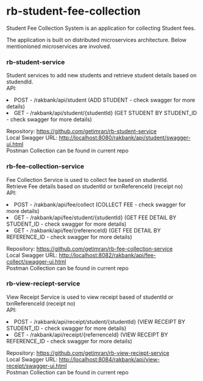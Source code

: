 # rb-student-fee-collection
Student Fee Collection System is an application for collecting Student fees.


The application is built on distributed microservices architecture. Below mentionioned microservices are involved.

<h3>rb-student-service</h3>
<p>Student services to add new students and retrieve student details based on studendId.<br/>
API:<br/>
<li>POST - /rakbank/api/student (ADD STUDENT - check swagger for more details)</li>
<li>GET - /rakbank/api/student/{studentId} (GET STUDENT BY STUDENT_ID - check swagger for more details)</li></p>
    Repository: <a href="https://github.com/getimran/rb-student-service">
                https://github.com/getimran/rb-student-service</a><br/>
    Local Swagger URL: <a href="http://localhost:8080/rakbank/api/student/swagger-ui.html">
                        http://localhost:8080/rakbank/api/student/swagger-ui.html</a><br/>
    Postman Collection can be found in current repo
    <br/>

<h3>rb-fee-collection-service </h3>
    <p>Fee Collection Service is used to collect fee based on studentId. <br/>
    Retrieve Fee details based on studentId or txnReferenceId (receipt no)<br/>
API:<br/>
<li>POST - /rakbank/api/fee/collect (COLLECT FEE - check swagger for more details)</li>
<li>GET - /rakbank/api/fee/student/{studentId} (GET FEE DETAIL BY STUDENT_ID - check swagger for more details)</li>
<li>GET - /rakbank/api/fee/{referenceId} (GET FEE DETAIL BY REFERENCE_ID - check swagger for more details)</li></p>
    Repository: <a href="https://github.com/getimran/rb-fee-collection-service">
 https://github.com/getimran/rb-fee-collection-service </a><br/>
    Local Swagger URL: <a href="http://localhost:8082/rakbank/api/fee-collect/swagger-ui.html">
                        http://localhost:8082/rakbank/api/fee-collect/swagger-ui.html</a> <br/>
    Postman Collection can be found in current repo
    <br/>

<h3>rb-view-reciept-service</h3>
    <p>View Receipt Service is used to view receipt based of studentId or txnReferenceId (receipt no)<br/>
API:<br/>
<li>POST - /rakbank/api/receipt/student/{studentId} (VIEW RECEIPT BY STUDENT_ID - check swagger for more details)</li>
<li>GET - /rakbank/api/receipt/{referrenceId} (VIEW RECEIPT BY REFERENCE_ID - check swagger for more details)</li></p>
    Repository: <a href="https://github.com/getimran/rb-view-reciept-service">
                https://github.com/getimran/rb-view-reciept-service</a><br/>
    Local Swagger URL: <a href="http://localhost:8084/rakbank/api/view-receipt/swagger-ui.html">
http://localhost:8084/rakbank/api/view-receipt/swagger-ui.html</a> <br/>
    Postman Collection can be found in current repo
    <br/>

